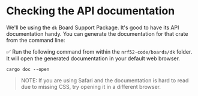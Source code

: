 # Checking the API documentation

We'll be using the `dk` Board Support Package. It's good to have its API documentation handy. You can generate the documentation for that crate from the command line:

✅ Run the following command from within the `nrf52-code/boards/dk` folder. It will open the generated documentation in your default web browser.

```console
cargo doc --open
```

> NOTE: If you are using Safari and the documentation is hard to read due to missing CSS, try opening it in a different browser.
